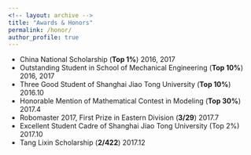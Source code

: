```yaml
---
<!-- layout: archive -->
title: "Awards & Honors"
permalink: /honor/
author_profile: true
---
```

* China National Scholarship (**Top 1%**) 2016, 2017
* Outstanding Student in School of Mechanical Engineering (**Top 10%**) 2016, 2017
* Three Good Student of Shanghai Jiao Tong University (**Top 10%**) 2016.10
* Honorable Mention of Mathematical Contest in Modeling (**Top 30%**) 2017.4
* Robomaster 2017, First Prize in Eastern Division (**3/29**) 2017.7
* Excellent Student Cadre of Shanghai Jiao Tong University (Top 2%) 2017.10
* Tang Lixin Scholarship (**2/422**) 2017.12
